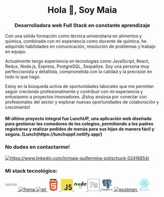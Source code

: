 <h1 align="center">Hola 👋, Soy Maia</h1>
<h3 align="center">Desarrolladora web Full Stack en constante aprendizaje</h3>

<p>Con una sólida formación como técnica universitaria en alimentos y química, combinada con mi experiencia como docente de química, he adquirido habilidades en comunicación, resolución de problemas y trabajo en equipo.</p>
<p>Actualmente tengo experiencia en tecnologías como JavaScript, React, Redux, Node.js, Express, PostgreSQL, Sequelize. Soy una persona muy perfeccionista y detallista, comprometida con la calidad y la precisión en todo lo que hago.</p>
<p>Estoy en la búsqueda activa de oportunidades laborales que me permitan seguir creciendo profesionalmente y contribuir con mi experiencia y entusiasmo a proyectos innovadores. ¡Estoy ansiosa por conectar con profesionales del sector y explorar nuevas oportunidades de colaboración y crecimiento!</p>

<h4>Mi último proyecto integral fue LunchUP, una aplicación web diseñada para gestionar los comedores de los colegios, permitiendo a los padres registrarse y realizar pedidos de menús para sus hijos de manera fácil y segura. [Lunch(https://lunchuppf.netlify.app/)</h4>

<h3 align="left">No dudes en contactarme!</h3>
<p align="left">
<a href="https://linkedin.com/in/https://www.linkedin.com/in/maia-guillermina-polischuck-02416854/" target="blank"><img align="center" src="https://raw.githubusercontent.com/rahuldkjain/github-profile-readme-generator/master/src/images/icons/Social/linked-in-alt.svg" alt="https://www.linkedin.com/in/maia-guillermina-polischuck-02416854/" height="30" width="40" /></a>
</p>

<h3 align="left">Mi stack tecnológico:</h3>
<p align="left"> <a href="https://expressjs.com" target="_blank" rel="noreferrer"> <img src="https://raw.githubusercontent.com/devicons/devicon/master/icons/express/express-original-wordmark.svg" alt="express" width="40" height="40"/> </a> <a href="https://www.figma.com/" target="_blank" rel="noreferrer"> <img src="https://www.vectorlogo.zone/logos/figma/figma-icon.svg" alt="figma" width="40" height="40"/> </a> <a href="https://git-scm.com/" target="_blank" rel="noreferrer"> <img src="https://www.vectorlogo.zone/logos/git-scm/git-scm-icon.svg" alt="git" width="40" height="40"/> </a> <a href="https://www.w3.org/html/" target="_blank" rel="noreferrer"> <img src="https://raw.githubusercontent.com/devicons/devicon/master/icons/html5/html5-original-wordmark.svg" alt="html5" width="40" height="40"/> </a> <a href="https://developer.mozilla.org/en-US/docs/Web/JavaScript" target="_blank" rel="noreferrer"> <img src="https://raw.githubusercontent.com/devicons/devicon/master/icons/javascript/javascript-original.svg" alt="javascript" width="40" height="40"/> </a> <a href="https://nodejs.org" target="_blank" rel="noreferrer"> <img src="https://raw.githubusercontent.com/devicons/devicon/master/icons/nodejs/nodejs-original-wordmark.svg" alt="nodejs" width="40" height="40"/> </a> <a href="https://www.photoshop.com/en" target="_blank" rel="noreferrer"> <img src="https://raw.githubusercontent.com/devicons/devicon/master/icons/photoshop/photoshop-line.svg" alt="photoshop" width="40" height="40"/> </a> <a href="https://www.postgresql.org" target="_blank" rel="noreferrer"> <img src="https://raw.githubusercontent.com/devicons/devicon/master/icons/postgresql/postgresql-original-wordmark.svg" alt="postgresql" width="40" height="40"/> </a> <a href="https://postman.com" target="_blank" rel="noreferrer"> <img src="https://www.vectorlogo.zone/logos/getpostman/getpostman-icon.svg" alt="postman" width="40" height="40"/> </a> <a href="https://reactjs.org/" target="_blank" rel="noreferrer"> <img src="https://raw.githubusercontent.com/devicons/devicon/master/icons/react/react-original-wordmark.svg" alt="react" width="40" height="40"/> </a> </p>
